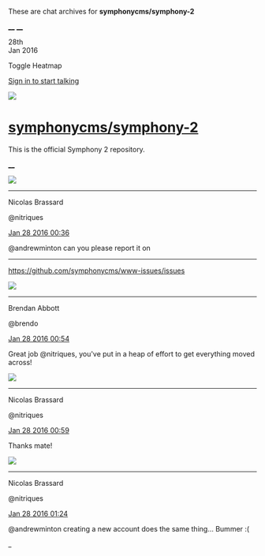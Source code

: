 These are chat archives for **symphonycms/symphony-2**

[__](/symphonycms/symphony-2/archives/2016/01/29)
[__](/symphonycms/symphony-2/archives/2016/01/27)

28th  
Jan 2016

Toggle Heatmap

[Sign in to start talking](/login?action=login&button=archive-login)

![](https://avatars-02.gitter.im/group/iv/3/57542c45c43b8c601977197e?s=48)

#  [symphonycms/symphony-2](/symphonycms/symphony-2)

This is the official Symphony 2 repository.

[ __ ](/orgs/symphonycms/rooms "More symphonycms rooms" )

![](https://avatars1.githubusercontent.com/u/771169?v=3&s=30)

__ __

Nicolas Brassard

@nitriques

[Jan 28 2016
00:36](https://gitter.im/symphonycms/symphony-2?at=56a96272eaf741c118d54f5c ""
)

@andrewminton can you please report it on

__ __

<https://github.com/symphonycms/www-issues/issues>

![](https://avatars2.githubusercontent.com/u/69268?v=3&s=30)

__ __

Brendan Abbott

@brendo

[Jan 28 2016
00:54](https://gitter.im/symphonycms/symphony-2?at=56a966c080ad69394a7ae1b2 ""
)

Great job @nitriques, you've put in a heap of effort to get everything moved
across!

![](https://avatars1.githubusercontent.com/u/771169?v=3&s=30)

__ __

Nicolas Brassard

@nitriques

[Jan 28 2016
00:59](https://gitter.im/symphonycms/symphony-2?at=56a96809c54bc2bf180c766c ""
)

Thanks mate!

![](https://avatars1.githubusercontent.com/u/771169?v=3&s=30)

__ __

Nicolas Brassard

@nitriques

[Jan 28 2016
01:24](https://gitter.im/symphonycms/symphony-2?at=56a96dc3c54bc2bf180c7715 ""
)

@andrewminton creating a new account does the same thing... Bummer :(

_

